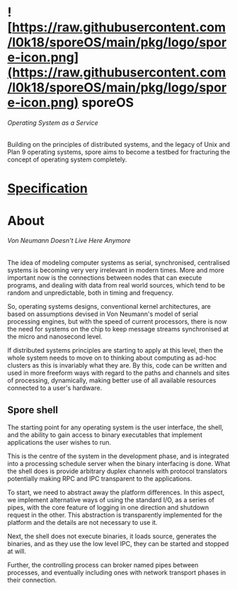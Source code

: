 # ![https://raw.githubusercontent.com/l0k18/sporeOS/main/pkg/logo/spore-icon.png](https://raw.githubusercontent.com/l0k18/sporeOS/main/pkg/logo/spore-icon.png) sporeOS

###### Operating System as a Service

Building on the principles of distributed systems, and the legacy of Unix and Plan 9 operating systems, spore aims to become a testbed for fracturing the concept of operating system completely.

# [Specification](https://github.com/l0k18/sporeOS/wiki/specification) 

# About

###### Von Neumann Doesn't Live Here Anymore

The idea of modeling computer systems as serial, synchronised, centralised systems is becoming very very irrelevant in
modern times. More and more important now is the connections between nodes that can execute programs, and dealing with
data from real world sources, which tend to be random and unpredictable, both in timing and frequency.

So, operating systems designs, conventional kernel architectures, are based on assumptions devised in Von Neumann's 
model of serial processing engines, but with the speed of current processors, there is now the need for systems on the
chip to keep message streams synchronised at the micro and nanosecond level. 

If distributed systems principles are starting to apply at this level, then the whole system needs to move on to 
thinking about computing as ad-hoc clusters as this is invariably what they are. By this, code can be written and used
in more freeform ways with regard to the paths and channels and sites of processing, dynamically, making better use of
all available resources connected to a user's hardware.

## Spore shell

The starting point for any operating system is the user interface, the shell, and the ability to gain access to
binary executables that implement applications the user wishes to run.

This is the centre of the system in the development phase, and is integrated into a processing schedule server when 
the binary interfacing is done. What the shell does is provide arbitrary duplex channels with protocol translators 
potentially making RPC and IPC transparent to the applications.

To start, we need to abstract away the platform differences. In this aspect, we implement alternative ways of using 
the standard I/O, as a series of pipes, with the core feature of logging in one direction and shutdown request in the 
other. This abstraction is transparently implemented for the platform and the details are not necessary to use it.

Next, the shell does not execute binaries, it loads source, generates the binaries, and as they use the low level IPC,
they can be started and stopped at will.

Further, the controlling process can broker named pipes between processes, and eventually including ones with network 
transport phases in their connection.